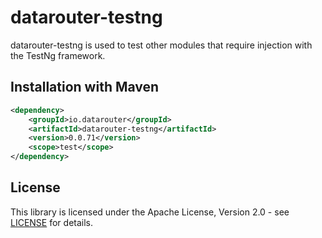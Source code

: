 # datarouter-testng

datarouter-testng is used to test other modules that require injection with the TestNg framework.

## Installation with Maven

```xml
<dependency>
	<groupId>io.datarouter</groupId>
	<artifactId>datarouter-testng</artifactId>
	<version>0.0.71</version>
	<scope>test</scope>
</dependency>
```

## License

This library is licensed under the Apache License, Version 2.0 - see [LICENSE](../LICENSE) for details.
